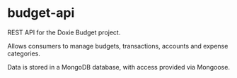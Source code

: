 # budget-api
REST API for the Doxie Budget project. 

Allows consumers to manage budgets, transactions, accounts and expense categories.

Data is stored in a MongoDB database, with access provided via Mongoose.
